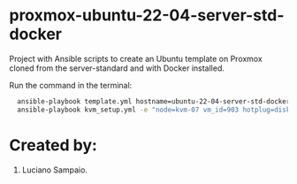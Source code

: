 # proxmox-ubuntu-22-04-server-std-docker
Project with Ansible scripts to create an Ubuntu template on Proxmox cloned from the server-standard and with Docker installed.

Run the command in the terminal:
```bash  
  ansible-playbook template.yml hostname=ubuntu-22-04-server-std-docker
  ansible-playbook kvm_setup.yml -e "node=kvm-07 vm_id=903 hotplug=disk,network,cpu storage_pool=Ceph_Silver"
```

# Created by: 

1. Luciano Sampaio.
